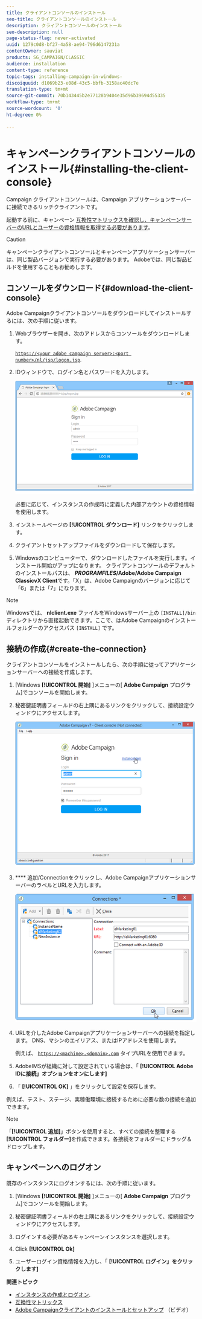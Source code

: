 ```yaml
---
title: クライアントコンソールのインストール
seo-title: クライアントコンソールのインストール
description: クライアントコンソールのインストール
seo-description: null
page-status-flag: never-activated
uuid: 1279c0d8-bf27-4a58-ae94-796d6147231a
contentOwner: sauviat
products: SG_CAMPAIGN/CLASSIC
audience: installation
content-type: reference
topic-tags: installing-campaign-in-windows-
discoiquuid: d1069b23-e08d-43c5-bbfb-3158ac40dc7e
translation-type: tm+mt
source-git-commit: 70b143445b2e77128b9404e35d96b39694d55335
workflow-type: tm+mt
source-wordcount: '0'
ht-degree: 0%

---
```



# キャンペーンクライアントコンソールのインストール{#installing-the-client-console}

Campaign クライアントコンソールは、Campaign アプリケーションサーバーに接続できるリッチクライアントです。

起動する前に、キャンペーン [互換性マトリックスを確認し、キャンペーンサーバーのURLとユーザーの資格情報を取得する必要があります](https://helpx.adobe.com/jp/campaign/kb/compatibility-matrix.html)。

>[!CAUTION]
>
>キャンペーンクライアントコンソールとキャンペーンアプリケーションサーバーは、同じ製品バージョンで実行する必要があります。 Adobeでは、同じ製品ビルドを使用することもお勧めします。

## コンソールをダウンロード{#download-the-client-console}

Adobe Campaignクライアントコンソールをダウンロードしてインストールするには、次の手順に従います。

1. Webブラウザーを開き、次のアドレスからコンソールをダウンロードします。

   [`https://<your adobe campaign server>:<port number>/nl/jsp/logon.jsp`](https://machine/nl/jsp/logon.jsp).

1. IDウィンドウで、ログイン名とパスワードを入力します。

   ![](assets/s_ncs_install_setup_download01.png)

   必要に応じて、インスタンスの作成時に定義した内部アカウントの資格情報を使用します。

1. インストールページの **[!UICONTROL ダウンロード]** リンクをクリックします。
1. クライアントセットアップファイルをダウンロードして保存します。
1. Windowsのコンピューターで、ダウンロードしたファイルを実行します。インストール開始がアップになります。 クライアントコンソールのデフォルトのインストールパスは、 **$PROGRAMFILES$/Adobe/Adobe Campaign ClassicvX Client**&#x200B;です。「X」は、Adobe Campaignのバージョンに応じて「6」または「7」になります。

>[!NOTE]
>
>Windowsでは、 **nlclient.exe** ファイルをWindowsサーバー上の `[INSTALL]/bin` ディレクトリから直接起動できます。ここで、はAdobe Campaignのインストールフォルダーのアクセスパス `[INSTALL]` です。

## 接続の作成{#create-the-connection}

クライアントコンソールをインストールしたら、次の手順に従ってアプリケーションサーバーへの接続を作成します。

1. [Windows **[!UICONTROL 開始]** ]メニューの[ **Adobe Campaign** プログラム]でコンソールを開始します。

1. 秘密鍵証明書フィールドの右上隅にあるリンクをクリックして、接続設定ウィンドウにアクセスします。

   ![](assets/s_ncs_install_define_connection_01.png)

1. **** 追加/Connectionをクリックし、Adobe CampaignアプリケーションサーバーのラベルとURLを入力します。

   ![](assets/s_ncs_install_define_connection_02.png)

1. URLを介したAdobe Campaignアプリケーションサーバーへの接続を指定します。 DNS、マシンのエイリアス、またはIPアドレスを使用します。

   例えば、 [`https://<machine>.<domain>.com`](https://machine) タイプURLを使用できます。

1. AdobeIMSが組織に対して設定されている場合は、「 **[!UICONTROL Adobe IDに接続」オプションをオンにします]**

1. 「 **[!UICONTROL OK]** 」をクリックして設定を保存します。

例えば、テスト、ステージ、実稼働環境に接続するために必要な数の接続を追加できます。

>[!NOTE]
>
>「**[!UICONTROL 追加]**」ボタンを使用すると、すべての接続を整理する&#x200B;**[!UICONTROL フォルダー]**&#x200B;を作成できます。各接続をフォルダーにドラッグ＆ドロップします。


## キャンペーンへのログオン

既存のインスタンスにログオンするには、次の手順に従います。

1. [Windows **[!UICONTROL 開始]** ]メニューの[ **Adobe Campaign** プログラム]でコンソールを開始します。

1. 秘密鍵証明書フィールドの右上隅にあるリンクをクリックして、接続設定ウィンドウにアクセスします。

1. ログインする必要があるキャンペーンインスタンスを選択します。

1. Click **[!UICONTROL Ok]**

1. ユーザーログイン資格情報を入力し、「 **[!UICONTROL ログイン」をクリックします]**

**関連トピック**

* [インスタンスの作成とログオン](../../installation/using/creating-an-instance-and-logging-on.md).
* [互換性マトリックス](https://helpx.adobe.com/jp/campaign/kb/compatibility-matrix.html)
* [Adobe Campaignクライアントのインストールとセットアップ](https://docs.adobe.com/content/help/en/campaign-classic-learn/tutorials/getting-started/install-and-setup-the-adobe-campaign-client.html) （ビデオ）
